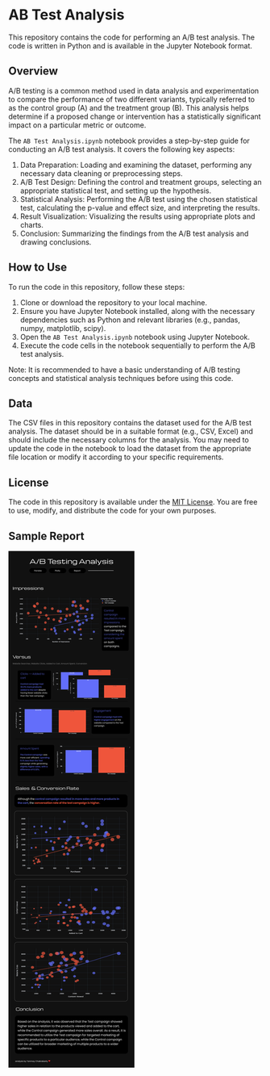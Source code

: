# AB Test Analysis
This repository contains the code for performing an A/B test analysis. The code is written in Python and is available in the Jupyter Notebook format.

## Overview
A/B testing is a common method used in data analysis and experimentation to compare the performance of two different variants, typically referred to as the control group (A) and the treatment group (B). This analysis helps determine if a proposed change or intervention has a statistically significant impact on a particular metric or outcome.

The `AB Test Analysis.ipynb` notebook provides a step-by-step guide for conducting an A/B test analysis. It covers the following key aspects:
1. Data Preparation: Loading and examining the dataset, performing any necessary data cleaning or preprocessing steps.
2. A/B Test Design: Defining the control and treatment groups, selecting an appropriate statistical test, and setting up the hypothesis.
3. Statistical Analysis: Performing the A/B test using the chosen statistical test, calculating the p-value and effect size, and interpreting the results.
4. Result Visualization: Visualizing the results using appropriate plots and charts.
5. Conclusion: Summarizing the findings from the A/B test analysis and drawing conclusions.

## How to Use
To run the code in this repository, follow these steps:
1. Clone or download the repository to your local machine.
2. Ensure you have Jupyter Notebook installed, along with the necessary dependencies such as Python and relevant libraries (e.g., pandas, numpy, matplotlib, scipy).
3. Open the `AB Test Analysis.ipynb` notebook using Jupyter Notebook.
4. Execute the code cells in the notebook sequentially to perform the A/B test analysis.

Note: It is recommended to have a basic understanding of A/B testing concepts and statistical analysis techniques before using this code.

## Data
The CSV files in this repository contains the dataset used for the A/B test analysis. The dataset should be in a suitable format (e.g., CSV, Excel) and should include the necessary columns for the analysis. You may need to update the code in the notebook to load the dataset from the appropriate file location or modify it according to your specific requirements.

## License
The code in this repository is available under the [MIT License](https://opensource.org/licenses/MIT). You are free to use, modify, and distribute the code for your own purposes.

## Sample Report
![report](https://github.com/tanmaychk/AB-test-analysis/blob/0b19a2aef59e33e38401eb794bbfa6316ed10a80/report%20as%20png.png)

